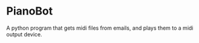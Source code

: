 PianoBot
========

A python program that gets midi files from emails, and plays them to a midi output device.
